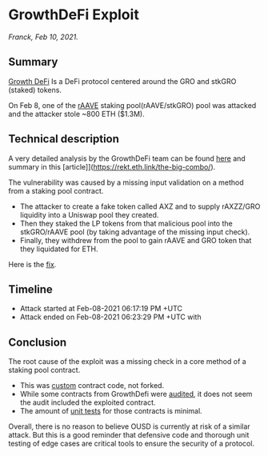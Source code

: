 # GrowthDeFi Exploit

_Franck, Feb 10, 2021._

## Summary

[Growth DeFi](https://growthdefi.com/) Is a DeFi protocol centered around the GRO and stkGRO (staked) tokens.

On Feb 8, one of the [rAAVE](https://raave.io/) staking pool(rAAVE/stkGRO) pool was attacked and the attacker stole ~800 ETH ($1.3M).


## Technical description

A very detailed analysis by the GrowthDeFi team can be found [here](https://growthdefi.medium.com/raave-farming-contract-exploit-explained-f3b6f0b3c1b3) and summary in this [article]](https://rekt.eth.link/the-big-combo/).

The vulnerability was caused by a missing input validation on a method from a staking pool contract.
- The attacker to create a fake token called AXZ and to supply rAXZZ/GRO liquidity into a Uniswap pool they created.
- Then they staked the LP tokens from that malicious pool into the stkGRO/rAAVE pool (by taking advantage of the missing input check).
- Finally, they withdrew from the pool to gain rAAVE and GRO token that they liquidated for ETH.

Here is the [fix](https://github.com/GrowthDeFi/raave-v1-core/commit/d33dafd82d38c693fba8e23966c81830ca4a4168).

## Timeline

- Attack started at Feb-08-2021 06:17:19 PM +UTC
- Attack ended on Feb-08-2021 06:23:29 PM +UTC with 

## Conclusion

The root cause of the exploit was a missing check in a core method of a staking pool contract.
 - This was [custom](https://github.com/GrowthDeFi/raave-v1-core/blob/master/contracts/modules/UniswapV2LiquidityPoolAbstraction.sol) contract code, not forked.
 - While some contracts from GrowthDefi were [audited](https://consensys.net/diligence/audits/2020/12/growth-defi-v1/#potentially-dangerous-use-of-a-cached-exchange-rate-from-compound), it does not seem the audit included the exploited contract.
 - The amount of [unit tests](https://github.com/GrowthDeFi/raave-v1-core/tree/master/test) for those contracts is minimal.

Overall, there is no reason to believe OUSD is currently at risk of a similar attack.
But this is a good reminder that defensive code and thorough unit testing of edge cases are critical tools to ensure the security of a protocol.  
